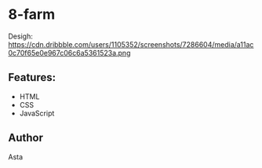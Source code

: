 # 8-farm

Desigh: https://cdn.dribbble.com/users/1105352/screenshots/7286604/media/a11ac0c70f65e0e967c06c6a5361523a.png

## Features:
- HTML
- CSS
- JavaScript

## Author
Asta

